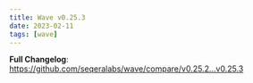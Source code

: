```yaml
---
title: Wave v0.25.3
date: 2023-02-11
tags: [wave]
---
```


**Full Changelog**: https://github.com/seqeralabs/wave/compare/v0.25.2...v0.25.3
